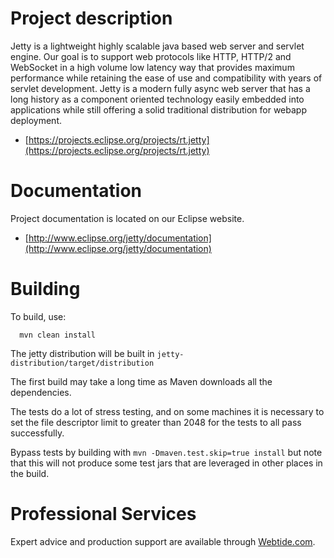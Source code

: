 Project description
============

Jetty is a lightweight highly scalable java based web server and servlet engine.
Our goal is to support web protocols like HTTP, HTTP/2 and WebSocket in a high
volume low latency way that provides maximum performance while retaining the ease
of use and compatibility with years of servlet development. Jetty is a modern
fully async web server that has a long history as a component oriented technology
easily embedded into applications while still offering a solid traditional
distribution for webapp deployment.

- [https://projects.eclipse.org/projects/rt.jetty](https://projects.eclipse.org/projects/rt.jetty)

Documentation
============

Project documentation is located on our Eclipse website.

- [http://www.eclipse.org/jetty/documentation](http://www.eclipse.org/jetty/documentation)

Building
========

To build, use:
```shell
  mvn clean install
```

The jetty distribution will be built in `jetty-distribution/target/distribution`

The first build may take a long time as Maven downloads all the dependencies.

The tests do a lot of stress testing, and on some machines it is necessary to set the file descriptor limit to greater than 2048 for the tests to all pass successfully.

Bypass tests by building with `mvn -Dmaven.test.skip=true install` but note that this will not produce some test jars that are leveraged in other places in the build.

Professional Services
============

Expert advice and production support are available through [Webtide.com](http://webtide.com).

